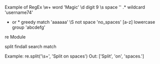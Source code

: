 Example of RegEx
\w+     word                'Magic'
\d      digit               9
\s      space               ''
.*      wildcard            'username74'
+ or *  greedy match        'aaaaaa'
\S      not space           'no_spaces'
[a-z]   lowercase group     'abcdefg'

re Module

split
findall
search
match

Example:
re.split('\s+', 'Split on spaces')
Out: ['Split', 'on', 'spaces.']

